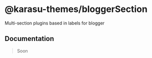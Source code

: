 # @karasu-themes/bloggerSection

Multi-section plugins based in labels for blogger

## Documentation

> Soon
